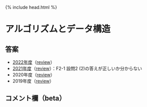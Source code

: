 {% include head.html %}

# アルゴリズムとデータ構造

## 答案
- [2022年度](https://acrobat.adobe.com/link/track?uri=urn:aaid:scds:US:601e9516-d2fb-433c-b7ae-d70bd150647b)（[review](review2022.md)）
- [2021年度](https://acrobat.adobe.com/link/track?uri=urn:aaid:scds:US:df7f679f-7360-49dd-af96-2f0f9b5b329f)（[review](review2021.md)）：F2-1 設問2 (2)の答えが正しいか分からない
- 2020年度（[review](review2020.md)）
- 2019年度（[review](review2019.md)）

## コメント欄（beta）
<script src="https://utteranc.es/client.js"
        repo="N-Shimoda/km-trends"
        issue-term="pathname"
        theme="github-light"
        crossorigin="anonymous"
        async>
</script>
